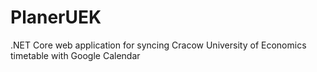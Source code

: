 # PlanerUEK
.NET Core web application for syncing Cracow University of Economics timetable with Google Calendar
